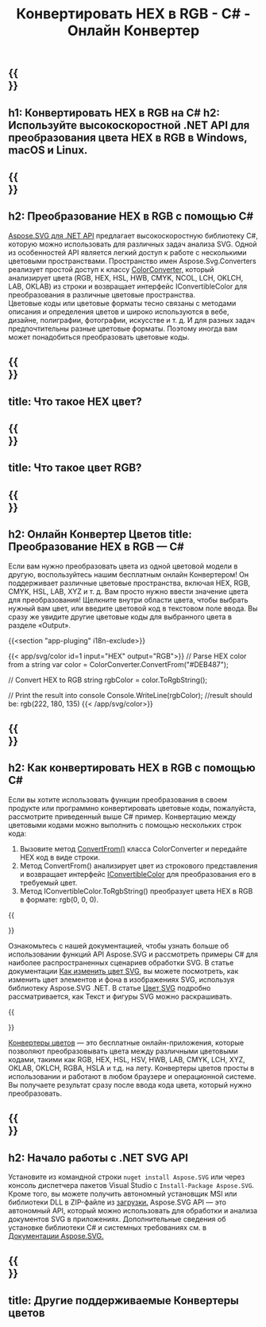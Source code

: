 ﻿---
translation: true
template: /templates/_template-color-child.md
title: Конвертировать HEX в RGB - C# - Онлайн Конвертер
description: Работа с цветовыми кодами и преобразование HEX в RGB в C#
url: /net/color-converter/hex-to-rgb/
family: svg
platformtag: net
feature: color converter
informat: HEX
outformat: RGB
otherformats: HSL HSV HWB CMYK LAB LCH XYZ OKLAB OKLCH NCOL
---

{{<section banner>}}
---
h1: Конвертировать HEX в RGB на C#
h2: Используйте высокоскоростной .NET API для преобразования цвета HEX в RGB в Windows, macOS и Linux.
---

{{<section overview>}}
---
h2: Преобразование HEX в RGB с помощью C#
---

[Aspose.SVG для .NET API](https://products.aspose.com/svg/net/) предлагает высокоскоростную библиотеку C#, которую можно использовать для различных задач анализа SVG. Одной из особенностей API является легкий доступ к работе с несколькими цветовыми пространствами. Пространство имен Aspose.Svg.Converters реализует простой доступ к классу [ColorConverter,](https://reference.aspose.com/svg/net/aspose.svg.converters/colorconverter/) который анализирует цвета (RGB, HEX, HSL, HWB, CMYK, NCOL, LCH, OKLCH, LAB, OKLAB) из строки и возвращает интерфейс IConvertibleColor для преобразования в различные цветовые пространства.<br>
Цветовые коды или цветовые форматы тесно связаны с методами описания и определения цветов и широко используются в вебе, дизайне, полиграфии, фотографии, искусстве и т. д. И для разных задач предпочтительны разные цветовые форматы. Поэтому иногда вам может понадобиться преобразовать цветовые коды.

{{<section input-color>}}
---
title: Что такое HEX цвет?
---

{{<section output-color>}}
---
title: Что такое цвет RGB?
---

{{<section code-text>}}
---
h2: Онлайн Конвертер Цветов
title: Преобразование HEX в RGB — C#
---

Если вам нужно преобразовать цвета из одной цветовой модели в другую, воспользуйтесь нашим бесплатным онлайн Конвертером! Он поддерживает различные цветовые пространства, включая HEX, RGB, CMYK, HSL, LAB, XYZ и т. д. Вам просто нужно ввести значение цвета для преобразования! Щелкните внутри области цвета, чтобы выбрать нужный вам цвет, или введите цветовой код в текстовом поле ввода. Вы сразу же увидите другие цветовые коды для выбранного цвета в разделе «Output».

{{<section "app-pluging" i18n-exclude>}}

{{< app/svg/color id=1 input="HEX" output="RGB">}}
// Parse HEX color from a string
var color = ColorConverter.ConvertFrom("#DEB487");

// Convert HEX to RGB 
string rgbColor = color.ToRgbString();

// Print the result into console
Console.WriteLine(rgbColor);
//result should be: rgb(222, 180, 135)
{{< /app/svg/color>}}

{{<section steps>}}
---
h2: Как конвертировать HEX в RGB с помощью C#
---

Если вы хотите использовать функции преобразования в своем продукте или программно конвертировать цветовые коды, пожалуйста, рассмотрите приведенный выше  C# пример. Конвертацию между цветовыми кодами можно выполнить с помощью нескольких строк кода:

1. Вызовите метод [ConvertFrom()](https://reference.aspose.com/svg/net/aspose.svg.converters/colorconverter/convertfrom/) класса ColorConverter и передайте HEX код в виде строки.
1. Метод ConvertFrom() анализирует цвет из строкового представления и возвращает интерфейс [IConvertibleColor](https://reference.aspose.com/svg/net/aspose.svg.drawing/iconvertiblecolor/) для преобразования его в требуемый цвет.
1. Метод IConvertibleColor.ToRgbString() преобразует цвета HEX в RGB в формате: rgb(0, 0, 0).

{{<section documentation>}}

Ознакомьтесь с нашей документацией, чтобы узнать больше об использовании функций API Aspose.SVG и рассмотреть примеры C# для наиболее распространенных сценариев обработки SVG. В статье документации <a href="https://docs.aspose.com/svg/net/how-to-work-with-aspose-svg-api/how-to-change-svg-color/" target= "_blank">Как изменить цвет SVG</a>, вы можете посмотреть, как изменить цвет элементов и фона в изображениях SVG, используя библиотеку Aspose.SVG .NET. В статье <a href="https://docs.aspose.com/svg/net/drawing-basics/svg-color/" target="_blank">Цвет SVG</a> подробно рассматривается, как Текст и фигуры SVG можно раскрашивать.

{{<section online-color-converter>}}

[Конвертеры цветов](https://products.aspose.app/svg/color-converter) — это бесплатные онлайн-приложения, которые позволяют преобразовывать цвета между различными цветовыми кодами, такими как RGB, HEX, HSL, HSV, HWB, LAB, CMYK, LCH, XYZ, OKLAB, OKLCH, RGBA, HSLA и т.д. на лету. Конвертеры цветов просты в использовании и работают в любом браузере и операционной системе. Вы получаете результат сразу после ввода кода цвета, который нужно преобразовать.

{{<section get-started>}}
---
h2: Начало работы с .NET SVG API
---

Установите из командной строки ```nuget install Aspose.SVG``` или через консоль диспетчера пакетов Visual Studio с ```Install-Package Aspose.SVG```.
Кроме того, вы можете получить автономный установщик MSI или библиотеки DLL в ZIP-файле из [загрузки.](https://releases.aspose.com/svg/net/) Aspose.SVG API — это автономный API, который можно использовать для обработки и анализа документов SVG в приложениях.
Дополнительные сведения об установке библиотеки C# и системных требованиях см. в [Документации Aspose.SVG.](https://docs.aspose.com/svg/net/getting-started/)

{{<section other-color-converters>}}
---
title: Другие поддерживаемые Конвертеры цветов
---